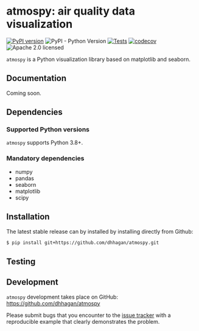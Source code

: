 # atmospy: air quality data visualization


[![PyPI version](https://badge.fury.io/py/atmospy.svg)](https://badge.fury.io/py/atmospy)
![PyPI - Python Version](https://img.shields.io/pypi/pyversions/atmospy)
[![Tests](https://github.com/dhhagan/atmospy/actions/workflows/tests.yml/badge.svg)](https://github.com/dhhagan/atmospy/actions/workflows/tests.yml)
[![codecov](https://codecov.io/gh/dhhagan/atmospy/branch/main/graph/badge.svg)](https://codecov.io/gh/dhhagan/atmospy)
![Apache 2.0 licensed](https://img.shields.io/github/license/dhhagan/atmospy)


`atmospy` is a Python visualization library based on matplotlib and seaborn. 

## Documentation

Coming soon.

## Dependencies

### Supported Python versions

`atmospy` supports Python 3.8+.

### Mandatory dependencies

  * numpy
  * pandas
  * seaborn
  * matplotlib
  * scipy

## Installation

The latest stable release can by installed by installing directly from Github:

```sh
$ pip install git+https://github.com/dhhagan/atmospy.git
```

## Testing

## Development

`atmospy` development takes place on GitHub: https://github.com/dhhagan/atmospy

Please submit bugs that you encounter to the [issue tracker](https://github.com/dhhagan/atmospy/issues) with a reproducible example that clearly demonstrates the problem.
